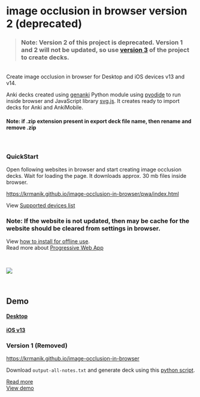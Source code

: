 # image occlusion in browser version 2 (deprecated)

>### Note: Version 2 of this project is deprecated. Version 1 and 2 will not be updated, so use [version 3](https://krmanik.github.io/image-occlusion-in-browser/v3/index.html) of the project to create decks.

<br>
Create image occlusion in browser for Desktop and iOS devices v13 and v14.

Anki decks created using [genanki](https://github.com/kerrickstaley/genanki) Python module using [pyodide](https://github.com/iodide-project/pyodide) to run inside browser and JavaScript library [svg.js](https://svgdotjs.github.io/). It creates ready to import decks for Anki and AnkiMobile.

#### Note: if .zip extension present in export deck file name, then rename and remove .zip
<br>

### QuickStart
Open following websites in browser and start creating image occlusion decks. Wait for loading the page. It downloads approx. 30 mb files inside browser.

https://krmanik.github.io/image-occlusion-in-browser/pwa/index.html

View [Supported devices list](Supported%20Devices.md)

### Note: If the website is not updated, then may be cache for the website should be cleared from settings in browser.

View [how to install for offline use](demo/pwa_install_ios.gif).<br>
Read more about [Progressive Web App](https://en.wikipedia.org/wiki/Progressive_web_application)

<br>

![](demo/pwa_install.png)

<br>

## Demo
#### [Desktop](demo/multiple_cards.gif)
#### [iOS v13](demo/iOSv13_demo.gif)

### Version 1 (Removed)
https://krmanik.github.io/image-occlusion-in-browser

Download ```output-all-notes.txt``` and generate deck using this [python script](https://github.com/krmanik/image-occlusion-in-browser/blob/master/image-occ-deck-export.py).

[Read more](Create-In-Browser.md)<br>
[View demo](demo/combine_cloze_demo_browser.gif)
